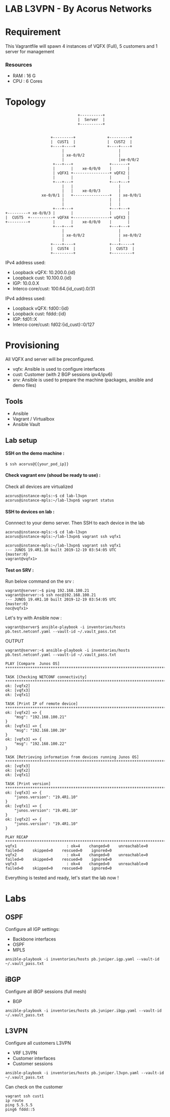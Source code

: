 # LAB L3VPN - By Acorus Networks

# Requirement

This Vagrantfile will spawn 4 instances of VQFX (Full), 5 customers and 1 server for management

### Resources
 - RAM : 16 G
 - CPU : 6 Cores

# Topology
```
                                +----------+
                                |  Server  |
                                +----------+


                    +---------+              +---------+
                    |  CUST1  |              |  CUST2  |
                    +----+----+              +----+----+
                         |                        |
                         | xe-0/0/2               |
                         |                        |xe-0/0/2
                     +---+---+                +-------+
                     |       |    xe-0/0/0    |       |
                     | vQFX1 +----------------+ vQFX2 |
                     |       |                |       |
                     +---+---+                +---+---+
                         |   |                    |
                         |   |    xe-0/0/3        |
                xe-0/0/1 |   +----------------+   | xe-0/0/1
                         |                    |   |
                         |                    |   |
                     +---+---+                +---+---+
+---------+ xe-0/0/3 |       |                |       |
|  CUST5  +----------+ vQFX4 +----------------+ vQFX3 |
+---------+          |       |    xe-0/0/0    |       |
                     +---+---+                +---+---+
                         |                        |
                         | xe-0/0/2               | xe-0/0/2
                         |                        |
                    +----+----+               +---+-----+
                    |  CUST4  |               |  CUST3  |
                    +---------+               +---------+
```

IPv4 address used:
- Loopback vQFX: 10.200.0.{id}
- Loopback cust: 10.100.0.{id}
- IGP: 10.0.0.X
- Interco core/cust: 100.64.{id_cust}.0/31

IPv4 address used:
- Loopback vQFX: fd00::{id}
- Loopback cust: fddd::{id}
- IGP: fd01::X
- Interco core/cust: fd02:{id_cust}::0/127

# Provisioning

All VQFX and server will be preconfigured.

- vqfx: Ansible is used to configure interfaces
- cust: Customer (with 2 BGP sessions ipv4/ipv6)
- srv: Ansible is used to prepare the machine (packages, ansible and demo files)

## Tools

- Ansible 
- Vagrant / Virtualbox
- Ansible Vault

## Lab setup

#### SSH on the demo machine :

```
$ ssh acorus@{{your_pod_ip}}
```

#### Check vagrant env (shoud be ready to use) :

Check all devices are virtualized
```
acorus@instance-mpls:~$ cd lab-l3vpn
acorus@instance-mpls:~/lab-l3vpn$ vagrant status
```

#### SSH to devices on lab :

Connnect to your demo server.
Then SSH to each device in the lab

```
acorus@instance-mpls:~$ cd lab-l3vpn
acorus@instance-mpls:~/lab-l3vpn$ vagrant ssh vqfx1
```

```
acorus@instance-mpls:~/lab-l3vpn$ vagrant ssh vqfx1
--- JUNOS 19.4R1.10 built 2019-12-19 03:54:05 UTC
{master:0}
vagrant@vqfx1>
```

#### Test on SRV :

Run below command on the srv :

```
vagrant@server:~$ ping 192.168.100.21
vagrant@server:~$ ssh noc@192.168.100.21
--- JUNOS 19.4R1.10 built 2019-12-19 03:54:05 UTC
{master:0}
noc@vqfx1>
```

Let's try with Ansible now :

```
vagrant@server$ ansible-playbook -i inventories/hosts pb.test.netconf.yaml --vault-id ~/.vault_pass.txt
```

OUTPUT

```
vagrant@server:~$ ansible-playbook -i inventories/hosts pb.test.netconf.yaml --vault-id ~/.vault_pass.txt

PLAY [Compare  Junos OS] *****************************************************************************************************************************

TASK [Checking NETCONF connectivity] *****************************************************************************************************************
ok: [vqfx2]
ok: [vqfx3]
ok: [vqfx1]

TASK [Print IP of remote device] **************************************************************************************************
ok: [vqfx2] => {
    "msg": "192.168.100.21"
}
ok: [vqfx1] => {
    "msg": "192.168.100.20"
}
ok: [vqfx3] => {
    "msg": "192.168.100.22"
}

TASK [Retrieving information from devices running Junos OS] ***********************************************************************
ok: [vqfx3]
ok: [vqfx2]
ok: [vqfx1]

TASK [Print version] **************************************************************************************************************
ok: [vqfx3] => {
    "junos.version": "19.4R1.10"
}
ok: [vqfx1] => {
    "junos.version": "19.4R1.10"
}
ok: [vqfx2] => {
    "junos.version": "19.4R1.10"
}

PLAY RECAP ************************************************************************************************************************
vqfx1                      : ok=4    changed=0    unreachable=0    failed=0    skipped=0    rescued=0    ignored=0
vqfx2                      : ok=4    changed=0    unreachable=0    failed=0    skipped=0    rescued=0    ignored=0
vqfx3                      : ok=4    changed=0    unreachable=0    failed=0    skipped=0    rescued=0    ignored=0
```
Everything is tested and ready, let's start the lab now !

# Labs


## OSPF
Configure all IGP settings:
- Backbone interfaces
- OSPF
- MPLS

```
ansible-playbook -i inventories/hosts pb.juniper.igp.yaml --vault-id ~/.vault_pass.txt
```

## iBGP
Configure all iBGP sessions (full mesh)
- BGP

```
ansible-playbook -i inventories/hosts pb.juniper.ibgp.yaml --vault-id ~/.vault_pass.txt
```

## L3VPN
Configure all customers L3VPN
- VRF L3VPN
- Customer interfaces
- Customer sessions

```
ansible-playbook -i inventories/hosts pb.juniper.l3vpn.yaml --vault-id ~/.vault_pass.txt
```

Can check on the customer
```
vagrant ssh cust1
ip route
ping 5.5.5.5
ping6 fddd::5
```